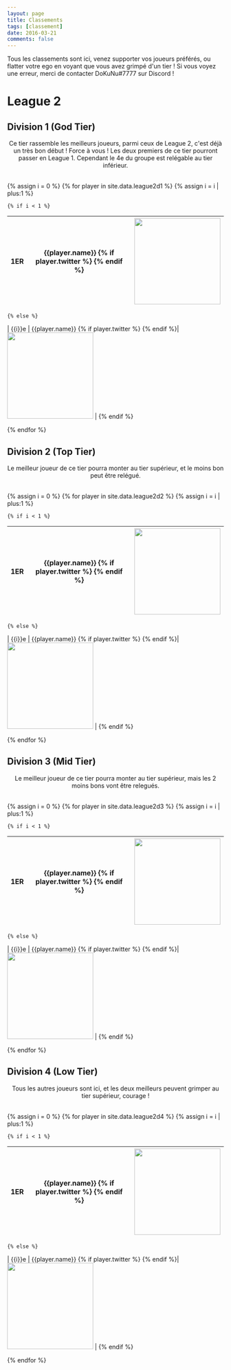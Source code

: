 ```yaml
---
layout: page
title: Classements
tags: [classement]
date: 2016-03-21
comments: false
---
```


Tous les classements sont ici, venez supporter vos joueurs préférés, ou flatter votre ego en voyant que vous avez grimpé d'un tier !
Si vous voyez une erreur, merci de contacter DoKuNu#7777 sur Discord !

# League 2

## Division 1 (God Tier)

<center>Ce tier rassemble les meilleurs joueurs, parmi ceux de League 2, c'est déjà un très bon début ! Force à vous ! Les deux premiers de ce tier pourront passer en League 1. Cependant le 4e du groupe est relégable au tier inférieur.</center> <br/>

{% assign i = 0 %}
{% for player in site.data.league2d1 %}
	{% assign i = i | plus:1 %}

	{% if i < 1 %}
| 1ER | {{player.name}} {% if player.twitter %} <a class="social-btn" href="{{player.twitter}}" target="_blank" rel="noopener noreferrer"><i class="fa fa-fw fa-twitter-square"></i></a>{% endif %}| <img class="char" src="../assets/img/chars/{{player.character}}.png" width="200" height="200" > |
|-----|-------------|-----|
	{% else %}
| {{i}}e  | {{player.name}} {% if player.twitter %} <a class="social-btn" href="{{player.twitter}}" target="_blank" rel="noopener noreferrer"><i class="fa fa-fw fa-twitter-square"></i></a>{% endif %}| <img class="char" src="../assets/img/chars/{{player.character}}.png" width="200" height="200" > |
	{% endif %}

{% endfor %}

## Division 2 (Top Tier)

<center>Le meilleur joueur de ce tier pourra monter au tier supérieur, et le moins bon peut être relégué.</center> <br/>

{% assign i = 0 %}
{% for player in site.data.league2d2 %}
	{% assign i = i | plus:1 %}

	{% if i < 1 %}
| 1ER | {{player.name}} {% if player.twitter %} <a class="social-btn" href="{{player.twitter}}" target="_blank" rel="noopener noreferrer"><i class="fa fa-fw fa-twitter-square"></i></a>{% endif %}| <img class="char" src="../assets/img/chars/{{player.character}}.png" width="200" height="200" > |
|-----|-------------|-----|
	{% else %}
| {{i}}e  | {{player.name}} {% if player.twitter %} <a class="social-btn" href="{{player.twitter}}" target="_blank" rel="noopener noreferrer"><i class="fa fa-fw fa-twitter-square"></i></a>{% endif %}| <img class="char" src="../assets/img/chars/{{player.character}}.png" width="200" height="200" > |
	{% endif %}

{% endfor %}

## Division 3 (Mid Tier)

<center>Le meilleur joueur de ce tier pourra monter au tier supérieur, mais les 2 moins bons vont être relegués.</center> <br/>

{% assign i = 0 %}
{% for player in site.data.league2d3 %}
	{% assign i = i | plus:1 %}

	{% if i < 1 %}
| 1ER | {{player.name}} {% if player.twitter %} <a class="social-btn" href="{{player.twitter}}" target="_blank" rel="noopener noreferrer"><i class="fa fa-fw fa-twitter-square"></i></a>{% endif %}| <img class="char" src="../assets/img/chars/{{player.character}}.png" width="200" height="200" > |
|-----|-------------|-----|
	{% else %}
| {{i}}e  | {{player.name}} {% if player.twitter %} <a class="social-btn" href="{{player.twitter}}" target="_blank" rel="noopener noreferrer"><i class="fa fa-fw fa-twitter-square"></i></a>{% endif %}| <img class="char" src="../assets/img/chars/{{player.character}}.png" width="200" height="200" > |
	{% endif %}

{% endfor %}

## Division 4 (Low Tier)

<center>Tous les autres joueurs sont ici, et les deux meilleurs peuvent grimper au tier supérieur, courage !</center> <br/>

{% assign i = 0 %}
{% for player in site.data.league2d4 %}
	{% assign i = i | plus:1 %}

	{% if i < 1 %}
| 1ER | {{player.name}} {% if player.twitter %} <a class="social-btn" href="{{player.twitter}}" target="_blank" rel="noopener noreferrer"><i class="fa fa-fw fa-twitter-square"></i></a>{% endif %}| <img class="char" src="../assets/img/chars/{{player.character}}.png" width="200" height="200" > |
|-----|-------------|-----|
	{% else %}
| {{i}}e  | {{player.name}} {% if player.twitter %} <a class="social-btn" href="{{player.twitter}}" target="_blank" rel="noopener noreferrer"><i class="fa fa-fw fa-twitter-square"></i></a>{% endif %}| <img class="char" src="../assets/img/chars/{{player.character}}.png" width="200" height="200" > |
	{% endif %}

{% endfor %}
